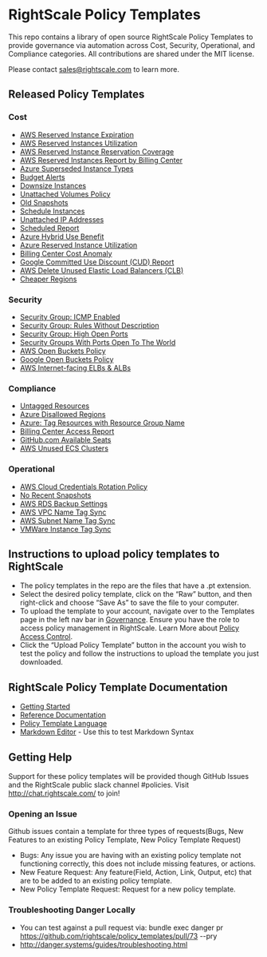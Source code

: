 # RightScale Policy Templates

This repo contains a library of open source RightScale Policy Templates to provide governance via automation across Cost, Security, Operational, and Compliance categories.  All contributions are shared under the MIT license.

Please contact sales@rightscale.com to learn more.

## Released Policy Templates

### Cost
- [AWS Reserved Instance Expiration](./cost/aws/reserved_instances/expiration/)
- [AWS Reserved Instances Utilization](./cost/aws/reserved_instances/utilization/)
- [AWS Reserved Instance Reservation Coverage](./cost/aws/reserved_instances/coverage/)
- [AWS Reserved Instances Report by Billing Center](./cost/aws/reserved_instances/report_by_bc)
- [Azure Superseded Instance Types](./cost/azure/superseded_instance_types/)
- [Budget Alerts](./cost/budget_alerts/)
- [Downsize Instances](./cost/downsize_instance/)
- [Unattached Volumes Policy](./cost/volumes/unattached_volumes/)
- [Old Snapshots](./cost/volumes/old_snapshots/)
- [Schedule Instances](./cost/schedule_instances/)
- [Unattached IP Addresses](./cost/unattached_addresses/)
- [Scheduled Report](./cost/scheduled_reports/)
- [Azure Hybrid Use Benefit](./cost/azure/hybrid_use_benefit/)
- [Azure Reserved Instance Utilization](./cost/azure/reserved_instances/utilization/)
- [Billing Center Cost Anomaly](./cost/billing_center_cost_anomaly/)
- [Google Committed Use Discount (CUD) Report](./cost/google/cud_report/)
- [AWS Delete Unused Elastic Load Balancers (CLB)](./cost/aws/elb/clb_unused/)
- [Cheaper Regions](./cost/cheaper_regions/)

### Security
- [Security Group: ICMP Enabled](./security/security_groups/icmp_enabled/)
- [Security Group: Rules Without Description](./security/security_groups/rules_without_descriptions/)
- [Security Group: High Open Ports](./security/security_groups/high_open_ports/)
- [Security Groups With Ports Open To The World](./security/security_groups/world_open_ports)
- [AWS Open Buckets Policy](./security/storage/aws/public_buckets/)
- [Google Open Buckets Policy](./security/storage/google/public_buckets/)
- [AWS Internet-facing ELBs & ALBs](./security/aws/loadbalancer_internet_facing/)

### Compliance
- [Untagged Resources](./compliance/tags/tag_checker)
- [Azure Disallowed Regions](./compliance/azure/azure_disallowed_regions)
- [Azure: Tag Resources with Resource Group Name](./compliance/tags/azure_rg_tags)
- [Billing Center Access Report](./compliance/billing_center_access_report/)
- [GitHub.com Available Seats](./compliance/github/available_seats/)
- [AWS Unused ECS Clusters](./compliance/aws/ecs_unused/)

### Operational
- [AWS Cloud Credentials Rotation Policy](./operational/cloud_credentials/aws)
- [No Recent Snapshots](./operational/snapshots/)
- [AWS RDS Backup Settings](./operational/dbaas/aws/rds_backup)
- [AWS VPC Name Tag Sync](./operational/aws/vpc_name_sync)
- [AWS Subnet Name Tag Sync](./operational/aws/subnet_name_sync)
- [VMWare Instance Tag Sync](./operational/vmware/instance_tag_sync)

## Instructions to upload policy templates to RightScale

- The policy templates in the repo are the files that have a .pt extension.
- Select the desired policy template, click on the “Raw” button, and then right-click and choose “Save As” to save the file to your computer.
- To upload the template to your account, navigate over to the Templates page in the left nav bar in [Governance](https://governance.rightscale.com). Ensure you have the role to access policy management in RightScale. Learn More about [Policy Access Control](http://docs.rightscale.com/policies/#how-policies-work-access-control).
- Click the “Upload Policy Template” button in the account you wish to test the policy and follow the instructions to upload the template you just downloaded.


## RightScale Policy Template Documentation
- [Getting Started](http://docs.rightscale.com/policies/getting_started/)
- [Reference Documentation](http://docs.rightscale.com/policies/reference/)
- [Policy Template Language](http://docs.rightscale.com/policies/reference/policy_template_language.html)
- [Markdown Editor](https://jbt.github.io/markdown-editor/) - Use this to test Markdown Syntax

## Getting Help
Support for these policy templates will be provided though GitHub Issues and the RightScale public slack channel #policies.
Visit http://chat.rightscale.com/ to join!

### Opening an Issue
Github issues contain a template for three types of requests(Bugs, New Features to an existing Policy Template, New Policy Template Request)

- Bugs: Any issue you are having with an existing policy template not functioning correctly, this does not include missing features, or actions.
- New Feature Request: Any feature(Field, Action, Link, Output, etc) that are to be added to an existing policy template.
- New Policy Template Request: Request for a new policy template.
### Troubleshooting Danger Locally
- You can test against a pull request via: bundle exec danger pr https://github.com/rightscale/policy_templates/pull/73 --pry
- http://danger.systems/guides/troubleshooting.html
